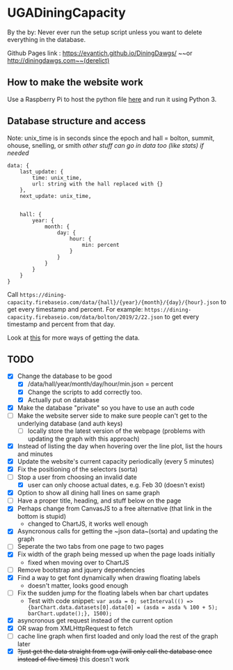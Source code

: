 # UGADiningCapacity
By the by: Never ever run the setup script unless you want to delete everything in the database.

Github Pages link : https://evantich.github.io/DiningDawgs/ ~~or http://diningdawgs.com~~(derelict)


## How to make the website work
Use a Raspberry Pi to host the python file [here](update_data_bot.py) and run it using Python 3.


## Database structure and access
Note: unix_time is in seconds since the epoch and hall = bolton, summit, ohouse, snelling, or smith
*other stuff can go in data too (like stats) if needed*
```
data: {
    last_update: {
        time: unix_time,
        url: string with the hall replaced with {}
    },
    next_update: unix_time,
    
    
    hall: { 
        year: {
            month: {
                day: {
                    hour: {
                        min: percent
                    }
                }
            }
        }
    }
}
```
Call `https://dining-capacity.firebaseio.com/data/{hall}/{year}/{month}/{day}/{hour}.json` to get every timestamp and percent.
For example: `https://dining-capacity.firebaseio.com/data/bolton/2019/2/22.json` to get every timestamp and percent from that day.

Look at [this](https://firebase.google.com/docs/database/rest/retrieve-data) for more ways of getting the data.


## TODO
- [x] Change the database to be good
    - [x] /data/hall/year/month/day/hour/min.json = percent
    - [x] Change the scripts to add correctly too.
    - [x] Actually put on database 
- [x] Make the database "private" so you have to use an auth code
- [ ] Make the website server side to make sure people can't get to the underlying database (and auth keys)
    - [ ] locally store the latest version of the webpage (problems with updating the graph with this approach)
- [x] Instead of listing the day when hovering over the line plot, list the hours and minutes
- [x] Update the website's current capacity periodically (every 5 minutes)
- [x] Fix the positioning of the selectors (sorta)
- [ ] Stop a user from choosing an invalid date
    - [x] user can only choose actual dates, e.g. Feb 30 (doesn't exist)
- [x] Option to show all dining hall lines on same graph
- [ ] Have a proper title, heading, and stuff below on the page
- [x] Perhaps change from CanvasJS to a free alternative (that link in the bottom is stupid)
    - changed to ChartJS, it works well enough
- [x] Asyncronous calls for getting the ~json data~(sorta) and updating the graph
- [ ] Seperate the two tabs from one page to two pages
- [x] Fix width of the graph being messed up when the page loads initially
    - fixed when moving over to ChartJS
- [ ] Remove bootstrap and jquery dependencies
- [x] Find a way to get font dynamically when drawing floating labels 
    - doesn't matter, looks good enough
- [ ] Fix the sudden jump for the floating labels when bar chart updates
    - Test with code snippet: `var asda = 0; setInterval(() => {barChart.data.datasets[0].data[0] = (asda = asda % 100 + 5); barChart.update();}, 1500);`
- [x] asyncronous get request instead of the current option
- [x] OR swap from XMLHttpRequest to fetch
- [ ] cache line graph when first loaded and only load the rest of the graph later
- [x] ~~?just get the data straight from uga (will only call the database once instead of five times)~~ this doesn't work
